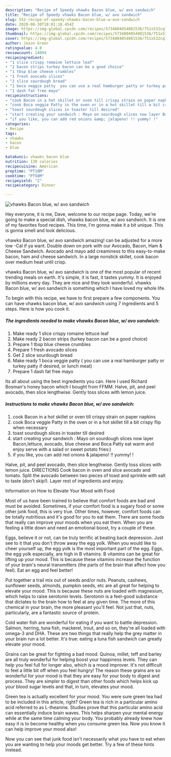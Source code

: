```yaml
---
description: "Recipe of Speedy vhawks Bacon blue, w/ avo sandwich"
title: "Recipe of Speedy vhawks Bacon blue, w/ avo sandwich"
slug: 552-recipe-of-speedy-vhawks-bacon-blue-w-avo-sandwich
date: 2020-08-30T18:01:18.454Z
image: https://img-global.cpcdn.com/recipes/5734804054081536/751x532cq70/vhawks-bacon-blue-w-avo-sandwich-recipe-main-photo.jpg
thumbnail: https://img-global.cpcdn.com/recipes/5734804054081536/751x532cq70/vhawks-bacon-blue-w-avo-sandwich-recipe-main-photo.jpg
cover: https://img-global.cpcdn.com/recipes/5734804054081536/751x532cq70/vhawks-bacon-blue-w-avo-sandwich-recipe-main-photo.jpg
author: Jason Greer
ratingvalue: 4.8
reviewcount: 14094
recipeingredient:
- "1 slice crispy romaine lettuce leaf"
- "2 bacon strips turkey bacon can be a good choice"
- "1 tbsp blue cheese crumbles"
- "1 fresh avocado slices"
- "2 slice sourdough bread"
- "1 boca veggie patty  you can use a real hamburger patty or turkey patty if desired or lunch meat"
- "1 dash fat free mayo"
recipeinstructions:
- "cook Bacon in a hot skillet or oven till crispy strain on paper napkins"
- "cook Boca veggie Patty in the oven or in a hot skillet till a bit crispy flip when necessary"
- "toast sourdough slices in toaster till desired"
- "start creating your sandwich : Mayo on sourdough slices now layer Bacon,lettuce, avocado, blue cheese and Boca Patty eat warm and enjoy serve with a salad or sweet potato fries:)"
- "if you like, you can add red onions &amp; jalapeno! !! yummy! !"
categories:
- Recipe
tags:
- vhawks
- bacon
- blue

katakunci: vhawks bacon blue 
nutrition: 139 calories
recipecuisine: American
preptime: "PT10M"
cooktime: "PT58M"
recipeyield: "2"
recipecategory: Dinner

---
```



![vhawks Bacon blue, w/ avo sandwich](https://img-global.cpcdn.com/recipes/5734804054081536/751x532cq70/vhawks-bacon-blue-w-avo-sandwich-recipe-main-photo.jpg)

Hey everyone, it is me, Dave, welcome to our recipe page. Today, we're going to make a special dish, vhawks bacon blue, w/ avo sandwich. It is one of my favorites food recipes. This time, I'm gonna make it a bit unique. This is gonna smell and look delicious.

vhawks Bacon blue, w/ avo sandwich amazing! can be adjusted for a more low -Cal if ya want. Double down on pork with our Avocado, Bacon, Ham &amp; Cheese Sandwich. Avocado and mayo add creaminess to this easy-to-make bacon, ham and cheese sandwich. In a large nonstick skillet, cook bacon over medium heat until crisp.

vhawks Bacon blue, w/ avo sandwich is one of the most popular of recent trending meals on earth. It's simple, it is fast, it tastes yummy. It is enjoyed by millions every day. They are nice and they look wonderful. vhawks Bacon blue, w/ avo sandwich is something which I have loved my whole life.


To begin with this recipe, we have to first prepare a few components. You can have vhawks bacon blue, w/ avo sandwich using 7 ingredients and 5 steps. Here is how you cook it.

<!--inarticleads1-->

##### The ingredients needed to make vhawks Bacon blue, w/ avo sandwich:

1. Make ready 1 slice crispy romaine lettuce leaf
1. Make ready 2 bacon strips (turkey bacon can be a good choice)
1. Prepare 1 tbsp blue cheese crumbles
1. Prepare 1 fresh avocado slices
1. Get 2 slice sourdough bread
1. Make ready 1 boca veggie patty ( you can use a real hamburger patty or turkey patty if desired, or lunch meat)
1. Prepare 1 dash fat free mayo


Its all about using the best ingredients you can. Here I used Richard Bosman&#39;s honey bacon which I bought from FFMM. Halve, pit, and peel avocado, then slice lengthwise. Gently toss slices with lemon juice. 

<!--inarticleads2-->

##### Instructions to make vhawks Bacon blue, w/ avo sandwich:

1. cook Bacon in a hot skillet or oven till crispy strain on paper napkins
1. cook Boca veggie Patty in the oven or in a hot skillet till a bit crispy flip when necessary
1. toast sourdough slices in toaster till desired
1. start creating your sandwich : Mayo on sourdough slices now layer Bacon,lettuce, avocado, blue cheese and Boca Patty eat warm and enjoy serve with a salad or sweet potato fries:)
1. if you like, you can add red onions &amp; jalapeno! !! yummy! !


Halve, pit, and peel avocado, then slice lengthwise. Gently toss slices with lemon juice. DIRECTIONS Cook bacon in oven and slice avocado and tomato. Split the avocado between two pieces of toast and sprinkle with salt to taste (don&#39;t skip!). Layer rest of ingredients and enjoy. 

Information on How to Elevate Your Mood with Food


Most of us have been trained to believe that comfort foods are bad and must be avoided. Sometimes, if your comfort food is a sugary food or some other junk food, this is very true. Other times, however, comfort foods can be totally nutritious and it's good for you to eat them. There are some foods that really can improve your moods when you eat them. When you are feeling a little down and need an emotional boost, try a couple of these.

Eggs, believe it or not, can be truly terrific at beating back depression. Just see to it that you don't throw away the egg yolk. When you would like to cheer yourself up, the egg yolk is the most important part of the egg. Eggs, the egg yolk especially, are high in B vitamins. B vitamins can be great for lifting up your mood. This is because these vitamins increase the function of your brain's neural transmitters (the parts of the brain that affect how you feel). Eat an egg and feel better!

Put together a trail mix out of seeds and/or nuts. Peanuts, cashews, sunflower seeds, almonds, pumpkin seeds, etc are all great for helping to elevate your mood. This is because these nuts are loaded with magnesium, which helps to raise serotonin levels. Serotonin is a feel-good substance that dictates to the brain how to feel at any given time. The more of this chemical in your brain, the more pleasant you'll feel. Not just that, nuts, particularly, are a fantastic source of protein.

Cold water fish are wonderful for eating if you want to battle depression. Salmon, herring, tuna fish, mackerel, trout, and so on, they're all loaded with omega-3 and DHA. These are two things that really help the grey matter in your brain run a lot better. It's true: eating a tuna fish sandwich can greatly elevate your mood. 

Grains can be great for fighting a bad mood. Quinoa, millet, teff and barley are all truly wonderful for helping boost your happiness levels. They can help you feel full for longer also, which is a mood improver. It's not difficult to feel a little bit off when you feel hungry! The reason these grains are so wonderful for your mood is that they are easy for your body to digest and process. They are simpler to digest than other foods which helps kick up your blood sugar levels and that, in turn, elevates your mood.

Green tea is actually excellent for your mood. You were sure green tea had to be included in this article, right? Green tea is rich in a particular amino acid referred to as L-theanine. Studies prove that this particular amino acid can essentially induce brain waves. This helps sharpen your mental energy while at the same time calming your body. You probably already knew how easy it is to become healthy when you consume green tea. Now you know it can help improve your mood also!

Now you can see that junk food isn't necessarily what you have to eat when you are wanting to help your moods get better. Try  a few  of  these  hints  instead.

